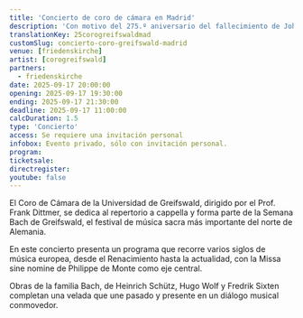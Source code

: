 ```yaml
---
title: 'Concierto de coro de cámara en Madrid'
description: 'Con motivo del 275.º aniversario del fallecimiento de Johann Sebastian Bach, te invitamos cordialmente a participar en un proyecto especial de coro.'
translationKey: 25corogreifswaldmad
customSlug: concierto-coro-greifswald-madrid
venue: [friedenskirche]
artist: [corogreifswald]
partners:
  - friedenskirche
date: 2025-09-17 20:00:00
opening: 2025-09-17 19:30:00
ending: 2025-09-17 21:30:00
deadline: 2025-09-17 11:00:00
calcDuration: 1.5
type: 'Concierto'
access: Se requiere una invitación personal
infobox: Evento privado, sólo con invitación personal.
program:
ticketsale:
directregister:
youtube: false
---
```


El Coro de Cámara de la Universidad de Greifswald, dirigido por el Prof. Frank Dittmer, se dedica al repertorio a cappella y forma parte de la Semana Bach de Greifswald, el festival de música sacra más importante del norte de Alemania.

En este concierto presenta un programa que recorre varios siglos de música europea, desde el Renacimiento hasta la actualidad, con la Missa sine nomine de Philippe de Monte como eje central.

Obras de la familia Bach, de Heinrich Schütz, Hugo Wolf y Fredrik Sixten completan una velada que une pasado y presente en un diálogo musical conmovedor.
